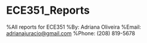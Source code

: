 # ECE351_Reports
%All reports for ECE351
%By: Adriana Oliveira
%Email: adrianajuracio@gmail.com
%Phone: (208) 819-5678

